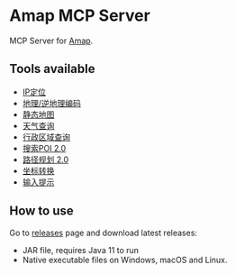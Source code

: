 # Amap MCP Server

MCP Server for [Amap](https://lbs.amap.com/).

## Tools available

- [IP定位](https://lbs.amap.com/api/webservice/guide/api/ipconfig)
- [地理/逆地理编码](https://lbs.amap.com/api/webservice/guide/api/georegeo)
- [静态地图](https://lbs.amap.com/api/webservice/guide/api/staticmaps)
- [天气查询](https://lbs.amap.com/api/webservice/guide/api-advanced/weatherinfo)
- [行政区域查询](https://lbs.amap.com/api/webservice/guide/api/district)
- [搜索POI 2.0](https://lbs.amap.com/api/webservice/guide/api-advanced/newpoisearch)
- [路径规划 2.0](https://lbs.amap.com/api/webservice/guide/api/newroute)
- [坐标转换](https://lbs.amap.com/api/webservice/guide/api/convert)
- [输入提示](https://lbs.amap.com/api/webservice/guide/api-advanced/inputtips)

## How to use

Go to [releases](https://github.com/JavaAIDev/amap-mcp-server/releases) page and download latest
releases:

- JAR file, requires Java 11 to run
- Native executable files on Windows, macOS and Linux.

